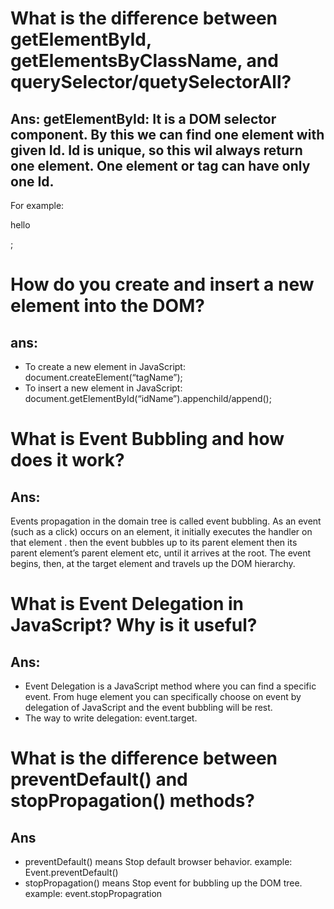 # What is the difference between getElementById, getElementsByClassName, and querySelector/quetySelectorAll?
## Ans: getElementById: It is a DOM selector component. By this we can find one element with given Id. Id is unique, so this wil always return  one element. One element or tag can have only one Id. 
For example: 
<p id=”title”>hello</p>;
<script> 
let title = document.getElementById(“title”);
Console.log(title);
</script>


# How do you create and insert a new element into the DOM?
## ans:
- To create a new element in JavaScript: document.createElement(“tagName”);
- To insert a new element in JavaScript: document.getElementById(“idName”).appenchild/append();


# What is Event Bubbling and how does it work? 
## Ans: 
Events propagation in the domain tree is called event bubbling. As an event (such as a click) occurs on an element, it initially executes the handler on that element . then the event bubbles up to its parent element then its parent element’s parent element etc, until it arrives at the root. The event begins, then, at the target element and travels up the DOM hierarchy.


# What is Event Delegation in JavaScript? Why is it useful?
## Ans: 
- Event Delegation is a JavaScript method where you can find a specific event. From huge element you can specifically choose on event by delegation of JavaScript and the event bubbling will be rest.  
- The way to write delegation: event.target.


# What is the difference between preventDefault() and stopPropagation() methods?
## Ans 
- preventDefault() means Stop default browser behavior. example: Event.preventDefault()
- stopPropagation() means Stop event for bubbling up the DOM tree. example: event.stopPropagration 



